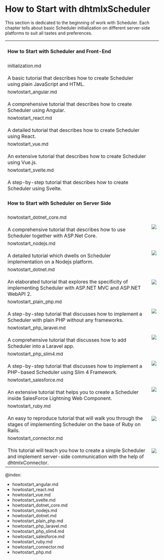 How to Start with dhtmlxScheduler 
===============================

This section is dedicated to the beginning of work with Scheduler. Each chapter tells about basic Scheduler initialization on different server-side
platforms to suit all tastes and preferences.

<table style='border-left:none !important;' cellspacing="0" cellpadding="5" border="0">
<tbody> 
    <tr>
		<td id="data" class='topics'>
		    <h4>
		         How to Start with Scheduler and Front-End 
		    </h4>
        </td> 
       <tr>
        	<td>
		    	<span style="font-size:15px;">initialization.md</span><br><br> 
         		A basic tutorial that describes how to create Scheduler using plain JavaScript and HTML. 
        	</td> 
         	<td>
        		<a href="initialization.md"><img src=""></a>
        	</td>
    	</tr>	
        <tr>
        	<td>
		    	<span style="font-size:15px;">howtostart_angular.md</span><br><br> 
         		A comprehensive tutorial that describes how to create Scheduler using Angular. 
        	</td> 
         	<td>
        		<a href="howtostart_angular.md"><img src=""></a>
        	</td>
    	</tr>	
        <tr>
        	<td>
		    	<span style="font-size:15px;">howtostart_react.md</span><br><br> 
         		A detailed tutorial that describes how to create Scheduler using React. 
        	</td> 
         	<td>
        		<a href="howtostart_react.md"><img src=""></a>
        	</td>
    	</tr>
        <tr>
        	<td>
		    	<span style="font-size:15px;">howtostart_vue.md</span><br><br> 
         		An extensive tutorial that describes how to create Scheduler using Vue.js. 
        	</td> 
         	<td>
        		<a href="howtostart_vue.md"><img src=""></a>
        	</td>
    	</tr>
        <tr>
        	<td>
		    	<span style="font-size:15px;">howtostart_svelte.md</span><br><br> 
         		A step-by-step tutorial that describes how to create Scheduler using Svelte. 
        	</td> 
         	<td>
        		<a href="howtostart_svelte.md"><img src=""></a>
        	</td>
    	</tr>	
	</tr>
    <tr>
		<td id="data" class='topics'>
		    <h4>
		         How to Start with Scheduler on Server Side 
		    </h4>        
		</td>  
    	<tr>
        	<td>
		    	<span style="font-size:15px;">howtostart_dotnet_core.md</span><br><br> 
         		A comprehensive tutorial that describes how to use Scheduler together with ASP.Net Core. 
        	</td> 
        	<td>
        		<a href="howtostart_dotnet_core.md"><img src="dotnet_core_tutorial.png"></a>
        	</td>
    	</tr>	
    	<tr>
        	<td>
		   		<span style="font-size:15px;">howtostart_nodejs.md</span><br><br>
            	A detailed tutorial which dwells on Scheduler implementation on a Nodejs platform. 
        	</td>
        	<td>
        		<a href="howtostart_nodejs.md"><img src="nodejs_tutorial.png"></a>
        	</td>
    	</tr>    
    	<tr>
        	<td>
		    	<span style="font-size:15px;">howtostart_dotnet.md</span><br><br> 
            	An elaborated tutorial that explores the specificity of implementing Scheduler with ASP.NET MVC and ASP.NET WebAPI 2. 
        	</td>
        	<td>
        		<a href="howtostart_dotnet.md"><img src="dotnet_mvc_tutorial.png"></a>
        	</td>
    	</tr>
     	<tr>
			<td>
		    	<span style="font-size:15px;">howtostart_plain_php.md</span><br><br>           
            	A step-by-step tutorial that discusses how to implement a Scheduler with plain PHP without any frameworks. 
        	</td>
        	<td>
        		<a href="howtostart_plain_php.md"><img src="php_tutorial.png"></a>
        	</td>
    	</tr>    
    	<tr>
			<td>
		    	<span style="font-size:15px;">howtostart_php_laravel.md</span><br><br>           
            	A comprehensive tutorial that discusses how to add Scheduler into a Laravel app. 
        	</td>
        	<td>
        		<a href="howtostart_php.md"><img src="laravel_tutorial.png"></a>
        	</td>
    	</tr> 
    	<tr>
			<td>
		    	<span style="font-size:15px;">howtostart_php_slim4.md</span><br><br>           
           		A step-by-step tutorial that discusses how to implement a PHP-based Scheduler using Slim 4 Framework. 
        	</td>
        	<td>
        		<a href="howtostart_php_slim4.md"><img src="scheduler_slim.png"></a>
        	</td>
    	</tr>
    	<tr>
        	<td>
		    	<span style="font-size:15px;">howtostart_salesforce.md</span><br><br> 
         		An extensive tutorial that helps you to create a Scheduler inside SalesForce Lightning Web Component. 
        	</td> 
         	<td>
        		<a href="howtostart_salesforce.md"><img src="salesforce_tutorial.png"></a>
        	</td>
    	</tr>    
    	<tr>
        	<td>
		    	<span style="font-size:15px;">howtostart_ruby.md</span><br><br>
         		An easy to reproduce tutorial that will walk you through the stages of implementing Scheduler on the base of Ruby on Rails. 
        	</td> 
         	<td>
        		<a href="howtostart_ruby.md"><img src="ruby_tutorial.png"></a>
        	</td>
    	</tr>	
     	<tr>
        	<td>
		    	<span style="font-size:15px;">howtostart_connector.md</span><br><br>
         		This tutorial will teach you how to create a simple Scheduler and implement server-side communication with the help of dhtmlxConnector. 
        	</td> 
         	<td>
        		<a href="howtostart_connector.md"><img src="connector_tutorial.png"></a>
        	</td>
    	</tr>
    </tr>
</tbody>
</table>



@index:
- howtostart_angular.md
- howtostart_react.md
- howtostart_vue.md
- howtostart_svelte.md
- howtostart_dotnet_core.md
- howtostart_nodejs.md
- howtostart_dotnet.md
- howtostart_plain_php.md
- howtostart_php_laravel.md
- howtostart_php_slim4.md
- howtostart_salesforce.md
- howtostart_ruby.md
- howtostart_connector.md
- howtostart_php.md

